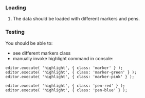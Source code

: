 ### Loading

1. The data should be loaded with different markers and pens.

### Testing

You should be able to:
- see different markers class
- manually invoke highlight command in console:

```
editor.execute( 'highlight', { class: 'marker' } );
editor.execute( 'highlight', { class: 'marker-green' } );
editor.execute( 'highlight', { class: 'marker-pink' } );
	
editor.execute( 'highlight', { class: 'pen-red' } );
editor.execute( 'highlight', { class: 'pen-blue' } );	 
```

